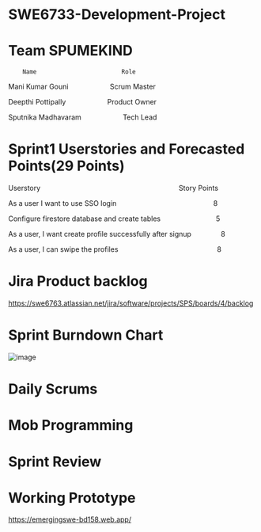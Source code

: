 # SWE6733-Development-Project

# Team SPUMEKIND
        Name                        Role
        
  Mani Kumar Gouni &emsp; &emsp; &emsp;Scrum Master
  
  Deepthi Pottipally &emsp; &emsp; &emsp;Product Owner
  
  Sputnika Madhavaram &emsp; &emsp; &emsp;Tech Lead
  
  
# Sprint1 Userstories and Forecasted Points(29 Points)
 
 Userstory&emsp; &emsp; &emsp; &emsp;&emsp; &emsp; &emsp; &emsp; &emsp; &emsp; &emsp;Story Points
 
 As a user I want to use SSO login &emsp; &emsp; &emsp; &emsp; &emsp; &emsp; &emsp;8  
 
 Configure firestore database and create tables &emsp; &emsp; &emsp; &emsp;5  
 
 As a user, I want create profile successfully after signup  &emsp; &emsp;8
 
 As a user, I can swipe the profiles  &emsp; &emsp; &emsp; &emsp; &emsp; &emsp; &emsp;8
 
  # Jira Product backlog
  https://swe6763.atlassian.net/jira/software/projects/SPS/boards/4/backlog
  
#  Sprint Burndown Chart

![image](https://user-images.githubusercontent.com/99055144/160249134-532144fb-1bb8-4c40-9b35-586472941147.png)

# Daily Scrums

# Mob Programming

# Sprint Review

# Working Prototype

https://emergingswe-bd158.web.app/
